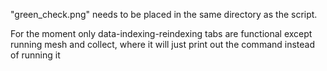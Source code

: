 "green_check.png" needs to be placed in the same directory as the script.

For the moment only data-indexing-reindexing tabs are functional except running mesh and collect, where it will just print out the command instead of running it
